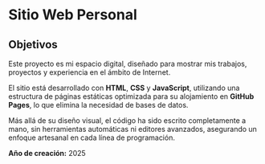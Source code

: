 # Sitio Web Personal

## Objetivos

Este proyecto es mi espacio digital, diseñado para mostrar mis trabajos, proyectos y experiencia en el ámbito de Internet.

El sitio está desarrollado con **HTML**, **CSS** y **JavaScript**, utilizando una estructura de páginas estáticas optimizada para su alojamiento en **GitHub Pages**, lo que elimina la necesidad de bases de datos.

Más allá de su diseño visual, el código ha sido escrito completamente a mano, sin herramientas automáticas ni editores avanzados, asegurando un enfoque artesanal en cada línea de programación.

**Año de creación:** 2025
